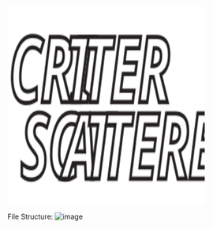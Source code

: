 <img src="https://github.com/MBavelock/CritterScatterer/blob/master/HomeStation/critter/public/images/Critter_Scatterer.svg" alt="Title" width="400" height="400">



File Structure:
![image](https://github.com/MBavelock/CritterScatterer/issues/1#issue-784279502)
